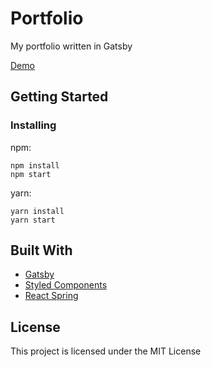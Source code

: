 # Portfolio

My portfolio written in Gatsby

[Demo](http://robertsfynn.dev/)

## Getting Started

### Installing

npm:

```
npm install
npm start
```

yarn:

```
yarn install
yarn start
```

## Built With

- [Gatsby](https://www.gatsbyjs.org/)
- [Styled Components](https://www.styled-components.com/)
- [React Spring](https://www.react-spring.io/)

## License

This project is licensed under the MIT License
